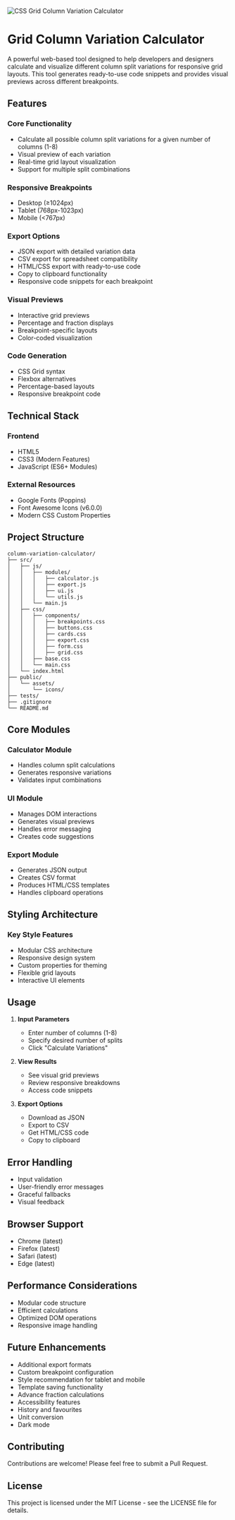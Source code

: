 ![CSS Grid Column Variation Calculator](/repository/public/assets/grid-column-variation-calculator?raw=true "Grid Column Variation Calculator")

# Grid Column Variation Calculator

A powerful web-based tool designed to help developers and designers calculate and visualize different column split variations for responsive grid layouts. This tool generates ready-to-use code snippets and provides visual previews across different breakpoints.

## Features

### Core Functionality
- Calculate all possible column split variations for a given number of columns (1-8)
- Visual preview of each variation
- Real-time grid layout visualization
- Support for multiple split combinations

### Responsive Breakpoints
- Desktop (≥1024px)
- Tablet (768px-1023px)
- Mobile (<767px)

### Export Options
- JSON export with detailed variation data
- CSV export for spreadsheet compatibility
- HTML/CSS export with ready-to-use code
- Copy to clipboard functionality
- Responsive code snippets for each breakpoint

### Visual Previews
- Interactive grid previews
- Percentage and fraction displays
- Breakpoint-specific layouts
- Color-coded visualization

### Code Generation
- CSS Grid syntax
- Flexbox alternatives
- Percentage-based layouts
- Responsive breakpoint code

## Technical Stack

### Frontend
- HTML5
- CSS3 (Modern Features)
- JavaScript (ES6+ Modules)

### External Resources
- Google Fonts (Poppins)
- Font Awesome Icons (v6.0.0)
- Modern CSS Custom Properties

## Project Structure

```
column-variation-calculator/
├── src/
│   ├── js/
│   │   ├── modules/
│   │   │   ├── calculator.js
│   │   │   ├── export.js
│   │   │   ├── ui.js
│   │   │   └── utils.js
│   │   └── main.js
│   ├── css/
│   │   ├── components/
│   │   │   ├── breakpoints.css
│   │   │   ├── buttons.css
│   │   │   ├── cards.css
│   │   │   ├── export.css
│   │   │   ├── form.css
│   │   │   ├── grid.css
│   │   ├── base.css
│   │   └── main.css
│   └── index.html
├── public/
│   └── assets/
│       └── icons/
├── tests/
├── .gitignore
└── README.md
```

## Core Modules

### Calculator Module
- Handles column split calculations
- Generates responsive variations
- Validates input combinations

### UI Module
- Manages DOM interactions
- Generates visual previews
- Handles error messaging
- Creates code suggestions

### Export Module
- Generates JSON output
- Creates CSV format
- Produces HTML/CSS templates
- Handles clipboard operations

## Styling Architecture

### Key Style Features
- Modular CSS architecture
- Responsive design system
- Custom properties for theming
- Flexible grid layouts
- Interactive UI elements

## Usage

1. **Input Parameters**
   - Enter number of columns (1-8)
   - Specify desired number of splits
   - Click "Calculate Variations"

2. **View Results**
   - See visual grid previews
   - Review responsive breakdowns
   - Access code snippets

3. **Export Options**
   - Download as JSON
   - Export to CSV
   - Get HTML/CSS code
   - Copy to clipboard

## Error Handling
- Input validation
- User-friendly error messages
- Graceful fallbacks
- Visual feedback

## Browser Support
- Chrome (latest)
- Firefox (latest)
- Safari (latest)
- Edge (latest)

## Performance Considerations
- Modular code structure
- Efficient calculations
- Optimized DOM operations
- Responsive image handling

## Future Enhancements
- Additional export formats
- Custom breakpoint configuration
- Style recommendation for tablet and mobile
- Template saving functionality
- Advance fraction calculations
- Accessibility features
- History and favourites
- Unit conversion
- Dark mode

## Contributing
Contributions are welcome! Please feel free to submit a Pull Request.

## License
This project is licensed under the MIT License - see the LICENSE file for details.


